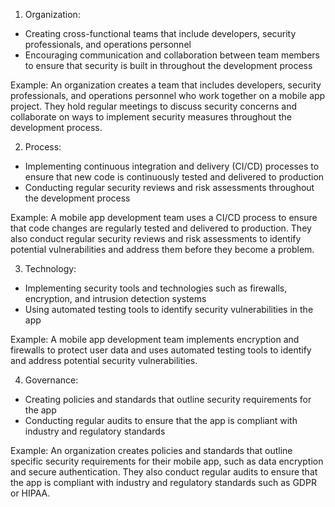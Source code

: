 1.  Organization:

-   Creating cross-functional teams that include developers, security professionals, and operations personnel
-   Encouraging communication and collaboration between team members to ensure that security is built in throughout the development process

Example: An organization creates a team that includes developers, security professionals, and operations personnel who work together on a mobile app project. They hold regular meetings to discuss security concerns and collaborate on ways to implement security measures throughout the development process.

2.  Process:

-   Implementing continuous integration and delivery (CI/CD) processes to ensure that new code is continuously tested and delivered to production
-   Conducting regular security reviews and risk assessments throughout the development process

Example: A mobile app development team uses a CI/CD process to ensure that code changes are regularly tested and delivered to production. They also conduct regular security reviews and risk assessments to identify potential vulnerabilities and address them before they become a problem.

3.  Technology:

-   Implementing security tools and technologies such as firewalls, encryption, and intrusion detection systems
-   Using automated testing tools to identify security vulnerabilities in the app

Example: A mobile app development team implements encryption and firewalls to protect user data and uses automated testing tools to identify and address potential security vulnerabilities.

4.  Governance:

-   Creating policies and standards that outline security requirements for the app
-   Conducting regular audits to ensure that the app is compliant with industry and regulatory standards

Example: An organization creates policies and standards that outline specific security requirements for their mobile app, such as data encryption and secure authentication. They also conduct regular audits to ensure that the app is compliant with industry and regulatory standards such as GDPR or HIPAA.